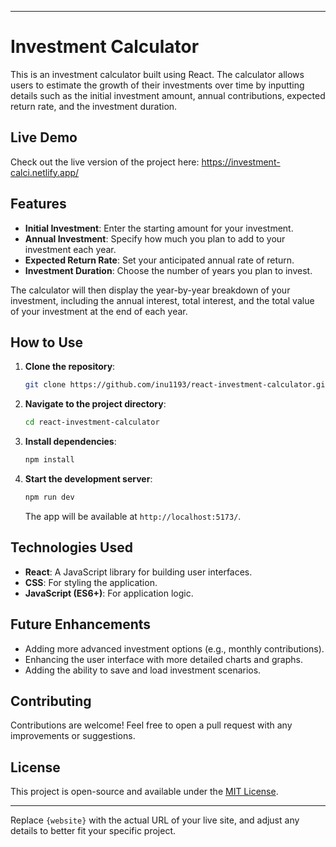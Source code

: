 

---

# Investment Calculator

This is an investment calculator built using React. The calculator allows users to estimate the growth of their investments over time by inputting details such as the initial investment amount, annual contributions, expected return rate, and the investment duration.

## Live Demo

Check out the live version of the project here: https://investment-calci.netlify.app/

## Features

- **Initial Investment**: Enter the starting amount for your investment.
- **Annual Investment**: Specify how much you plan to add to your investment each year.
- **Expected Return Rate**: Set your anticipated annual rate of return.
- **Investment Duration**: Choose the number of years you plan to invest.

The calculator will then display the year-by-year breakdown of your investment, including the annual interest, total interest, and the total value of your investment at the end of each year.

## How to Use

1. **Clone the repository**:
    ```bash
    git clone https://github.com/inu1193/react-investment-calculator.git
    ```
2. **Navigate to the project directory**:
    ```bash
    cd react-investment-calculator
    ```
3. **Install dependencies**:
    ```bash
    npm install
    ```
4. **Start the development server**:
    ```bash
    npm run dev
    ```
   The app will be available at `http://localhost:5173/`.

## Technologies Used

- **React**: A JavaScript library for building user interfaces.
- **CSS**: For styling the application.
- **JavaScript (ES6+)**: For application logic.

## Future Enhancements

- Adding more advanced investment options (e.g., monthly contributions).
- Enhancing the user interface with more detailed charts and graphs.
- Adding the ability to save and load investment scenarios.

## Contributing

Contributions are welcome! Feel free to open a pull request with any improvements or suggestions.

## License

This project is open-source and available under the [MIT License](LICENSE).

---

Replace `{website}` with the actual URL of your live site, and adjust any details to better fit your specific project.
